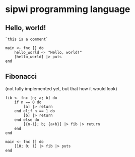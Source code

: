 # sipwi programming language

## Hello, world!

```
`this is a comment`

main <- fnc [] do
    hello_world <- "Hello, world!"
    [hello_world] |> puts
end
```

## Fibonacci

(not fully implemented yet, but that how it would look)

```
fib <- fnc [n; a; b] do
    if n == 0 do
        [a] |> return
    end elif n == 1 do
        [b] |> return
    end else do
        [{n-1}; b; {a+b}] |> fib |> return
    end
end

main <- fnc [] do
    [10; 0; 1] |> fib |> puts
end
```